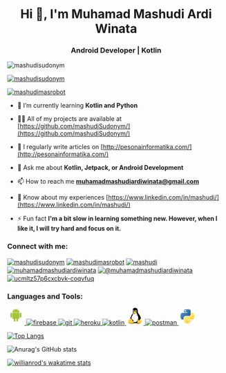 <h1 align="center">Hi 👋, I'm Muhamad Mashudi Ardi Winata</h1>
<h3 align="center">Android Developer | Kotlin</h3>

<p align="left"> <img src="https://komarev.com/ghpvc/?username=mashudisudonym&label=Profile%20views&color=0e75b6&style=flat" alt="mashudisudonym" /> </p>

<p align="left"> <a href="https://github.com/ryo-ma/github-profile-trophy"><img src="https://github-profile-trophy.vercel.app/?username=mashudisudonym" alt="mashudisudonym" /></a> </p>

<p align="left"> <a href="https://twitter.com/mashudimasrobot" target="blank"><img src="https://img.shields.io/twitter/follow/mashudimasrobot?logo=twitter&style=for-the-badge" alt="mashudimasrobot" /></a> </p>

- 🌱 I’m currently learning **Kotlin and Python**

- 👨‍💻 All of my projects are available at [https://github.com/mashudiSudonym/](https://github.com/mashudiSudonym/)

- 📝 I regularly write articles on [http://pesonainformatika.com/](http://pesonainformatika.com/)

- 💬 Ask me about **Kotlin, Jetpack, or Android Development**

- 📫 How to reach me **muhamadmashudiardiwinata@gmail.com**

- 📄 Know about my experiences [https://www.linkedin.com/in/mashudi/](https://www.linkedin.com/in/mashudi/)

- ⚡ Fun fact **I'm a bit slow in learning something new. However, when I like it, I will try hard and focus on it.**

<h3 align="left">Connect with me:</h3>
<p align="left">
<a href="https://dev.to/mashudisudonym" target="blank"><img align="center" src="https://raw.githubusercontent.com/rahuldkjain/github-profile-readme-generator/master/src/images/icons/Social/devto.svg" alt="mashudisudonym" height="30" width="40" /></a>
<a href="https://twitter.com/mashudimasrobot" target="blank"><img align="center" src="https://raw.githubusercontent.com/rahuldkjain/github-profile-readme-generator/master/src/images/icons/Social/twitter.svg" alt="mashudimasrobot" height="30" width="40" /></a>
<a href="https://linkedin.com/in/mashudi" target="blank"><img align="center" src="https://raw.githubusercontent.com/rahuldkjain/github-profile-readme-generator/master/src/images/icons/Social/linked-in-alt.svg" alt="mashudi" height="30" width="40" /></a>
<a href="https://fb.com/muhamadmashudiardiwinata" target="blank"><img align="center" src="https://raw.githubusercontent.com/rahuldkjain/github-profile-readme-generator/master/src/images/icons/Social/facebook.svg" alt="muhamadmashudiardiwinata" height="30" width="40" /></a>
<a href="https://medium.com/@muhamadmashudiardiwinata" target="blank"><img align="center" src="https://raw.githubusercontent.com/rahuldkjain/github-profile-readme-generator/master/src/images/icons/Social/medium.svg" alt="@muhamadmashudiardiwinata" height="30" width="40" /></a>
<a href="https://www.youtube.com/c/ucmltz57p6cxcbvk-coqvfuq" target="blank"><img align="center" src="https://raw.githubusercontent.com/rahuldkjain/github-profile-readme-generator/master/src/images/icons/Social/youtube.svg" alt="ucmltz57p6cxcbvk-coqvfuq" height="30" width="40" /></a>
</p>

<h3 align="left">Languages and Tools:</h3>
<p align="left"> <a href="https://developer.android.com" target="_blank" rel="noreferrer"> <img src="https://raw.githubusercontent.com/devicons/devicon/master/icons/android/android-original-wordmark.svg" alt="android" width="40" height="40"/> </a> <a href="https://firebase.google.com/" target="_blank" rel="noreferrer"> <img src="https://www.vectorlogo.zone/logos/firebase/firebase-icon.svg" alt="firebase" width="40" height="40"/> </a> <a href="https://git-scm.com/" target="_blank" rel="noreferrer"> <img src="https://www.vectorlogo.zone/logos/git-scm/git-scm-icon.svg" alt="git" width="40" height="40"/> </a> <a href="https://heroku.com" target="_blank" rel="noreferrer"> <img src="https://www.vectorlogo.zone/logos/heroku/heroku-icon.svg" alt="heroku" width="40" height="40"/> </a> <a href="https://kotlinlang.org" target="_blank" rel="noreferrer"> <img src="https://www.vectorlogo.zone/logos/kotlinlang/kotlinlang-icon.svg" alt="kotlin" width="40" height="40"/> </a> <a href="https://www.linux.org/" target="_blank" rel="noreferrer"> <img src="https://raw.githubusercontent.com/devicons/devicon/master/icons/linux/linux-original.svg" alt="linux" width="40" height="40"/> </a> <a href="https://postman.com" target="_blank" rel="noreferrer"> <img src="https://www.vectorlogo.zone/logos/getpostman/getpostman-icon.svg" alt="postman" width="40" height="40"/> </a> <a href="https://www.python.org" target="_blank" rel="noreferrer"> <img src="https://raw.githubusercontent.com/devicons/devicon/master/icons/python/python-original.svg" alt="python" width="40" height="40"/> </a> </p>

[![Top Langs](https://github-readme-stats.vercel.app/api/top-langs/?username=MashudiSudonym&layout=compact)](https://github.com/MashudiSudonym/MashudiSudonym)

![Anurag's GitHub stats](https://github-readme-stats.vercel.app/api?username=MashudiSudonym&show_icons=true&theme=radical)

[![willianrod's wakatime stats](https://github-readme-stats.vercel.app/api/wakatime?username=MashudiSudonym)](https://github.com/MashudiSudonym/MashudiSudonym)

